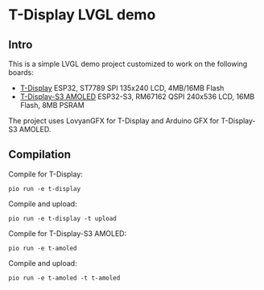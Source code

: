 # T-Display LVGL demo

## Intro
This is a simple LVGL demo project customized to work on the following boards:

* [T-Display](https://www.lilygo.cc/dzufeq)
ESP32, ST7789 SPI 135x240 LCD, 4MB/16MB Flash
* [T-Display-S3 AMOLED](https://www.lilygo.cc/rpcnf9)
ESP32-S3, RM67162 QSPI 240x536 LCD, 16MB Flash, 8MB PSRAM

The project uses LovyanGFX for T-Display and Arduino GFX for T-Display-S3 AMOLED.

## Compilation
Compile for T-Display:

```pio run -e t-display```

Compile and upload:

```pio run -e t-display -t upload```

Compile for T-Display-S3 AMOLED:

```pio run -e t-amoled```

Compile and upload:

```pio run -e t-amoled -t t-amoled```

